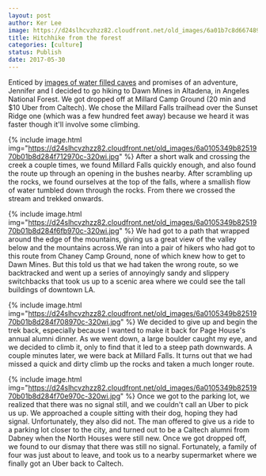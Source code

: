 ```yaml
---
layout: post
author: Ker Lee
image: https://d24slhcvzhzz82.cloudfront.net/old_images/6a01b7c8d66748970b01b7c8fab723970b-pi.jpg
title: Hitchhike from the forest
categories: [culture]
status: Publish
date: 2017-05-30
---
```



Enticed by <a href="https://www.yelp.com/biz/dawn-mine-hike-altadena?hrid=KzLADqMo8j-WF_x_Bfvyyg&amp;rh_type=phrase&amp;rh_ident=fire_road">images of water filled caves</a> and promises of an adventure, Jennifer and I decided to go hiking to Dawn Mines in Altadena, in Angeles National Forest. We got dropped off at Millard Camp Ground (20 min and $10 Uber from Caltech). We chose the Millard Falls trailhead over the Sunset Ridge one (which was a few hundred feet away) because we heard it was faster though it'll involve some climbing.


{% include image.html img="https://d24slhcvzhzz82.cloudfront.net/old_images/6a0105349b8251970b01b8d284f712970c-320wi.jpg" %}
After a short walk and crossing the creek a couple times, we found Millard Falls quickly enough, and also found the route up through an opening in the bushes nearby. After scrambling up the rocks, we found ourselves at the top of the falls, where a smallish flow of water tumbled down through the rocks. From there we crossed the stream and trekked onwards.


{% include image.html img="https://d24slhcvzhzz82.cloudfront.net/old_images/6a0105349b8251970b01b8d284f6fb970c-320wi.jpg" %}
We had got to a path that wrapped around the edge of the mountains, giving us a great view of the valley below and the mountains across.We ran into a pair of hikers who had got to this route from Chaney Camp Ground, none of which knew how to get to Dawn Mines. But this told us that we had taken the wrong route, so we backtracked and went up a series of annoyingly sandy and slippery switchbacks that took us up to a scenic area where we could see the tall buildings of downtown LA.


{% include image.html img="https://d24slhcvzhzz82.cloudfront.net/old_images/6a0105349b8251970b01b8d284f708970c-320wi.jpg" %}
We decided to give up and begin the trek back, especially because I wanted to make it back for Page House's annual alumni dinner. As we went down, a large boulder caught my eye, and we decided to climb it, only to find that it led to a steep path downwards. A couple minutes later, we were back at Millard Falls. It turns out that we had missed a quick and dirty climb up the rocks and taken a much longer route.


{% include image.html img="https://d24slhcvzhzz82.cloudfront.net/old_images/6a0105349b8251970b01b8d284f70e970c-320wi.jpg" %}
Once we got to the parking lot, we realized that there was no signal still, and we couldn't call an Uber to pick us up. We approached a couple sitting with their dog, hoping they had signal. Unfortunately, they also did not. The man offered to give us a ride to a parking lot closer to the city, and turned out to be a Caltech alumni from Dabney when the North Houses were still new. Once we got dropped off, we found to our dismay that there was still no signal. Fortunately, a family of four was just about to leave, and took us to a nearby supermarket where we finally got an Uber back to Caltech.

